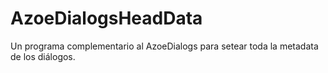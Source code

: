 # AzoeDialogsHeadData
Un programa complementario al AzoeDialogs para setear toda la metadata de los diálogos.
